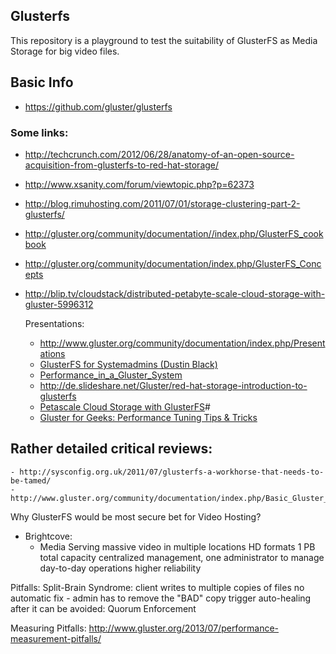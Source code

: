 ## Glusterfs


This repository is a playground to test the suitability of GlusterFS as Media Storage for big video files.



## Basic Info
  - https://github.com/gluster/glusterfs


### Some links:

  - http://techcrunch.com/2012/06/28/anatomy-of-an-open-source-acquisition-from-glusterfs-to-red-hat-storage/
  - http://www.xsanity.com/forum/viewtopic.php?p=62373
  - http://blog.rimuhosting.com/2011/07/01/storage-clustering-part-2-glusterfs/
  - http://gluster.org/community/documentation//index.php/GlusterFS_cookbook
  - http://gluster.org/community/documentation/index.php/GlusterFS_Concepts
  - http://blip.tv/cloudstack/distributed-petabyte-scale-cloud-storage-with-gluster-5996312


    Presentations:
      - http://www.gluster.org/community/documentation/index.php/Presentations
      - [GlusterFS for Systemadmins (Dustin Black)](http://www.gluster.org/community/documentation/images/9/9e/Gluster_for_Sysadmins_Dustin_Black.pdf)
      - [Performance_in_a_Gluster_System](https://s3.amazonaws.com/aws001/guided_trek/Performance_in_a_Gluster_Systemv6F.pdf)
      - http://de.slideshare.net/Gluster/red-hat-storage-introduction-to-glusterfs
      - [Petascale Cloud Storage with GlusterFS](http://de.slideshare.net/xen_com_mgr/8-abp-seamlessscaleoutstorageforxenandopenstac)#
      - [Gluster for Geeks: Performance Tuning Tips & Tricks](http://de.slideshare.net/Gluster/gluster-for-geeks-performance-tuning-tips-tricks)


## Rather detailed critical reviews:
    - http://sysconfig.org.uk/2011/07/glusterfs-a-workhorse-that-needs-to-be-tamed/
    - http://www.gluster.org/community/documentation/index.php/Basic_Gluster_Troubleshooting




Why GlusterFS would be most secure bet for Video Hosting?

  - Brightcove:
    - Media Serving
      massive video in multiple locations
      HD formats
      1 PB total capacity
      centralized management, one administrator to manage day-to-day operations
      higher reliability



Pitfalls:
  Split-Brain Syndrome:
  client writes to multiple copies of files
  no automatic fix
    - admin has to remove the "BAD" copy
    trigger auto-healing after it
  can be avoided:
    Quorum Enforcement


Measuring Pitfalls:
  http://www.gluster.org/2013/07/performance-measurement-pitfalls/